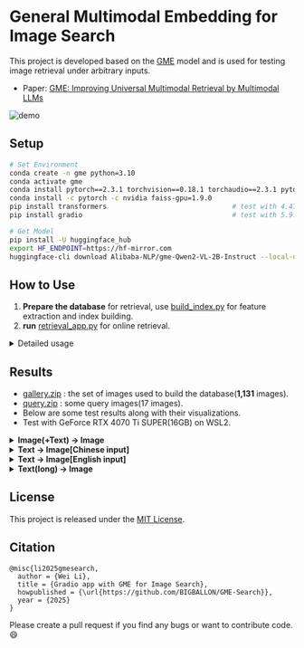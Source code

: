 # General Multimodal Embedding for Image Search

This project is developed based on the [GME](https://huggingface.co/Alibaba-NLP/gme-Qwen2-VL-2B-Instruct) model and is used for testing image retrieval under arbitrary inputs.
- Paper: [GME: Improving Universal Multimodal Retrieval by Multimodal LLMs](https://arxiv.org/abs/2412.16855)

![demo](https://github.com/user-attachments/assets/468928dc-1426-4fb4-a6aa-d0f857eabd0e)

## Setup

``` bash
# Set Environment
conda create -n gme python=3.10
conda activate gme
conda install pytorch==2.3.1 torchvision==0.18.1 torchaudio==2.3.1 pytorch-cuda=12.1 -c pytorch -c nvidia
conda install -c pytorch -c nvidia faiss-gpu=1.9.0
pip install transformers                               # test with 4.47.1
pip install gradio                                     # test with 5.9.1
```

``` bash
# Get Model
pip install -U huggingface_hub
export HF_ENDPOINT=https://hf-mirror.com
huggingface-cli download Alibaba-NLP/gme-Qwen2-VL-2B-Instruct --local-dir gme-Qwen2-VL-2B-Instruct
```

## How to Use

1.  **Prepare the database** for retrieval, use [build_index.py](build_index.py) for feature extraction and index building.
2.  **run** [retrieval_app.py](retrieval_app.py) for online retrieval.


<details>
  <summary>Detailed usage</summary>

```bash
usage: build_index.py [-h] [--model_path MODEL_PATH] [--image_dir IMAGE_DIR] [--batch_size BATCH_SIZE] [--embeddings_output EMBEDDINGS_OUTPUT] [--index_output INDEX_OUTPUT] [--image_paths_output IMAGE_PATHS_OUTPUT]
options:
  --model_path MODEL_PATH
                        Path to the GmeQwen2VL model.
  --image_dir IMAGE_DIR
                        Path to the directory containing new images.
  --batch_size BATCH_SIZE
                        Batch size for embedding extraction.
  --embeddings_output EMBEDDINGS_OUTPUT
                        Output file for saving image embeddings.
  --index_output INDEX_OUTPUT
                        Output file for saving FAISS index.
  --image_paths_output IMAGE_PATHS_OUTPUT
                        Output file for saving image paths.

usage: retrieval_app.py [-h] [--model_path MODEL_PATH] [--image_embeddings_file IMAGE_EMBEDDINGS_FILE] [--faiss_index_file FAISS_INDEX_FILE] [--image_paths_file IMAGE_PATHS_FILE]
options:
  --model_path MODEL_PATH
                        Path to the GME model.
  --image_embeddings_file IMAGE_EMBEDDINGS_FILE
                        Path to the image embeddings file.
  --faiss_index_file FAISS_INDEX_FILE
                        Path to the FAISS index file.
  --image_paths_file IMAGE_PATHS_FILE
                        Path to the file containing image paths.        
```
</details>

## Results

- [gallery.zip](https://github.com/BIGBALLON/GME-Search/releases/download/v0.1.0/gallery.zip) : the set of images used to build the database(**1,131** images).
- [query.zip](https://github.com/BIGBALLON/GME-Search/releases/download/v0.1.0/query.zip) : some query images(17 images).
- Below are some test results along with their visualizations.
- Test with GeForce RTX 4070 Ti SUPER(16GB) on WSL2.

<details>
  <summary><strong>Image(+Text) -> Image</strong></summary>

  <video src="https://github.com/user-attachments/assets/b92e9782-5873-4f2d-9fe9-4d6aecd2ccfc"></video>
  
</details>
<details>
  <summary><strong>Text -> Image[Chinese input]</strong></summary>

<video src="https://github.com/user-attachments/assets/c8efe5fb-4d0d-46dc-9a17-b1aa0bd88572"></video>

</details>

<details>
  <summary><strong>Text -> Image[English input]</strong></summary>

<video src="https://github.com/user-attachments/assets/492b6aa2-3ba2-4337-8d5e-1ba0ab5b997e"></video>

</details>
<details>
  <summary><strong>Text(long) -> Image</strong></summary>

<video src="https://github.com/user-attachments/assets/49e57772-8846-4cf4-bc28-004337234228"></video>

</details>

## License

This project is released under the [MIT License](./LICENSE).

## Citation

```
@misc{li2025gmesearch,
  author = {Wei Li},
  title = {Gradio app with GME for Image Search},
  howpublished = {\url{https://github.com/BIGBALLON/GME-Search}},
  year = {2025}
}
```

Please create a pull request if you find any bugs or want to contribute code. :smile:
